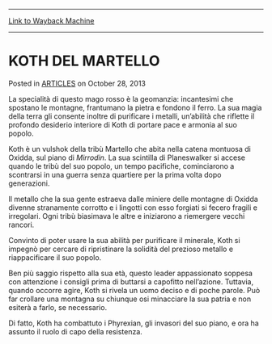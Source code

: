 
---
[Link to Wayback Machine](https://web.archive.org/web/20160702162844/http://magic.wizards.com/en/articles/archive/koth-del-martello-2013-10-28)

[_metadata_:description]:- "La specialità di questo mago rosso è la geomanzia: incantesimi che spostano le montagne, frantumano la pietra e fondono il ferro. La sua magia della terra gli consente inoltre di purificare i metalli, un’abilità che riflette il profondo desiderio interiore di Koth di portare pace e armonia al suo popolo."
[_metadata_:generator]:- "Drupal 7 (http://drupal.org)"
[_metadata_:node]:- "115677"
[_metadata_:publish_date]:- "2013-10-28"
[_metadata_:source]:- "div-main-content"
[_metadata_:title]:- "KOTH DEL MARTELLO"
[_metadata_:wayback_capture_timestamp]:- "2016-07-02 16:28:44"
[_metadata_:wayback_raw_url]:- "https://web.archive.org/web/20160702162844id_/http://magic.wizards.com/en/articles/archive/koth-del-martello-2013-10-28"
[_metadata_:wayback_url]:- "http://magic.wizards.com/en/articles/archive/koth-del-martello-2013-10-28"
---


KOTH DEL MARTELLO
=================



 Posted in [ARTICLES](/en/articles)
 on October 28, 2013 










La specialità di questo mago rosso è la geomanzia: incantesimi che spostano le montagne, frantumano la pietra e fondono il ferro. La sua magia della terra gli consente inoltre di purificare i metalli, un’abilità che riflette il profondo desiderio interiore di Koth di portare pace e armonia al suo popolo.  
  

Koth è un vulshok della tribù Martello che abita nella catena montuosa di Oxidda, sul piano di *Mirrodin*. La sua scintilla di Planeswalker si accese quando le tribù del suo popolo, un tempo pacifiche, cominciarono a scontrarsi in una guerra senza quartiere per la prima volta dopo generazioni.  
  

Il metallo che la sua gente estraeva dalle miniere delle montagne di Oxidda divenne stranamente corrotto e i lingotti con esso forgiati si fecero fragili e irregolari. Ogni tribù biasimava le altre e iniziarono a riemergere vecchi rancori.


Convinto di poter usare la sua abilità per purificare il minerale, Koth si impegnò per cercare di ripristinare la solidità del prezioso metallo e riappacificare il suo popolo.


Ben più saggio rispetto alla sua età, questo leader appassionato soppesa con attenzione i consigli prima di buttarsi a capofitto nell’azione. Tuttavia, quando occorre agire, Koth si rivela un uomo deciso e di poche parole. Può far crollare una montagna su chiunque osi minacciare la sua patria e non esiterà a farlo, se necessario.


Di fatto, Koth ha combattuto i Phyrexian, gli invasori del suo piano, e ora ha assunto il ruolo di capo della resistenza.  

 







